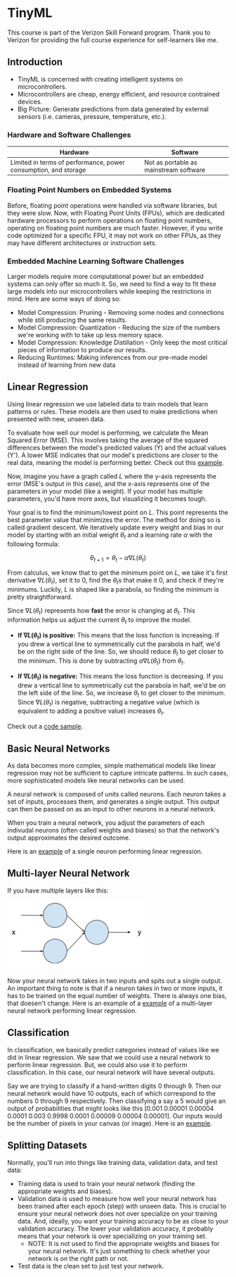 # TinyML

This course is part of the Verizon Skill Forward program. Thank you to Verizon for providing the full course experience for self-learners like me.

## Introduction
* TinyML is concerned with creating intelligent systems on microcontrollers.
* Microcontrollers are cheap, energy efficient, and resource contrained devices.
* Big Picture: Generate predictions from data generated by external sensors (i.e. cameras, pressure, temperature, etc.).

### Hardware and Software Challenges
Hardware | Software 
-|-
Limited in terms of performance, power consumption, and storage | Not as portable as mainstream software

### Floating Point Numbers on Embedded Systems
Before, floating point operations were handled via software libraries, but they were slow. Now, with Floating Point Units (FPUs), which are dedicated hardware processors to perform operations on floating point numbers, operating on floating point numbers are much faster. However, if you write code optimized for a specific FPU, it may not work on other FPUs, as they may have different architectures or instruction sets.

### Embedded Machine Learning Software Challenges
Larger models require more computational power but an embedded systems can only offer so much it. So, we need to find a way to fit these large models into our microcontrollers while keeping the restrictions in mind. Here are some ways of doing so:
* Model Compression: Pruning - Removing some nodes and connections while still producing the same results.
* Model Compression: Quantization - Reducing the size of the numbers we're working with to take up less memory space.
* Model Compression: Knowledge Distillation - Only keep the most critical pieces of information to produce our results.
* Reducing Runtimes: Making inferences from our pre-made model instead of learning from new data

## Linear Regression
Using linear regression we use labeled data to train models that learn patterns or rules. These models are then used to make predictions when presented with new, unseen data.

To evaluate how well our model is performing, we calculate the Mean Squared Error (MSE). This involves taking the average of the squared differences between the model's predicted values (Y) and the actual values (Y'). A lower MSE indicates that our model's predictions are closer to the real data, meaning the model is performing better. Check out this [example](mse.ipynb).

Now, imagine you have a graph called $L$ where the y-axis represents the error (MSE's output in this case), and the x-axis represents one of the parameters in your model (like a weight). If your model has multiple parameters, you'd have more axes, but visualizing it becomes tough.

Your goal is to find the minimum/lowest point on $L$. This point represents the best parameter value that minimizes the error. The method for doing so is called gradient descent. We iteratively update every weight and bias in our model by starting with an initial weight $\theta_t$ and a learning rate $\alpha$ with the following formula:

$$
\theta_{t+1} = \theta_t - \alpha \nabla L(\theta_t)
$$

From calculus, we know that to get the minimum point on $L$, we take it's first derivative $\nabla L(\theta_t)$, set it to 0, find the $\theta_t$s that make it 0, and check if they're minimums. Luckily, $L$ is shaped like a parabola, so finding the minimum is pretty straightforward.

Since $\nabla L(\theta_t)$ represents how **fast** the error is changing at $\theta_t$. This information helps us adjust the current $\theta_t$ to improve the model. 

- **If $\nabla L(\theta_t)$ is positive:** This means that the loss function is increasing. If you drew a vertical line to symmetrically cut the parabola in half, we'd be on the right side of the line. So, we should reduce $\theta_t$ to get closer to the minimum. This is done by subtracting $\alpha \nabla L(\theta_t)$ from $\theta_t$.

- **If $\nabla L(\theta_t)$ is negative:** This means the loss function is decreasing. If you drew a vertical line to symmetrically cut the parabola in half, we'd be on the left side of the line. So, we increase $\theta_t$ to get closer to the minimum. Since $\nabla L(\theta_t)$ is negative, subtracting a negative value (which is equivalent to adding a positive value) increases $\theta_t$.

Check out a [code sample](gradient-descent.ipynb).


## Basic Neural Networks
As data becomes more complex, simple mathematical models like linear regression may not be sufficient to capture intricate patterns. In such cases, more sophisticated models like neural networks can be used.

A neural network is composed of units called neurons. Each neuron takes a set of inputs, processes them, and generates a single output. This output can then be passed on as an input to other neurons in a neural network.

When you train a neural network, you adjust the parameters of each indivudal neurons (often called weights and biases) so that the network's output approximates the desired outcome.

Here is an [example](neural-network.ipynb) of a single neuron performing linear regression.

## Multi-layer Neural Network
If you have multiple layers like this:

![image](./images/nn.jpg)

Now your neural network takes in two inputs and spits out a single output. An important thing to note is that if a neuron takes in two or more inputs, it has to be trained on the equal number of weights. There is always one bias, that doesen't change. Here is an example of a [example](multi-layer-neural-network.ipynb) of a multi-layer neural network performing linear regression.

## Classification
In classification, we basically predict categories instead of values like we did in linear regression. We saw that we could use a neural network to perform linear regression. But, we could also use it to perform classification. In this case, our neural network will have several outputs. 

Say we are trying to classify if a hand-written digits 0 through 9. Then our neural network would have 10 outputs, each of which correspond to the numbers 0 through 9 respectively. Then classifying a say a 5 would give an output of probabilities that might looks like this [0.001 0.00001 0.00004 0.0001 0.003 0.9998 0.0001 0.00009 0.00004 0.00001]. Our inputs would be the number of pixels in your canvas (or image). Here is an [example](dnn.ipynb).


## Splitting Datasets
Normally, you'll run into things like training data, validation data, and test data: 
* Training data is used to train your neural network (finding the appropriate weights and biases).
* Validation data is used to measure how well your neural network has been trained after each epoch (step) with unseen data. This is crucial to ensure your neural network does not over specialize on your training data. And, ideally, you want your training accuracy to be as close to your validation accuracy. The lower your validation accuracy, it probably means that your network is over specializing on your training set. 
  * NOTE: It is not used to find the appropriate weights and biases for your neural network. It's just something to check whether your network is on the right path or not.
* Test data is the clean set to just test your network.